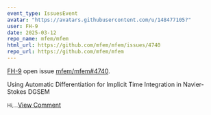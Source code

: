 ```yaml
---
event_type: IssuesEvent
avatar: "https://avatars.githubusercontent.com/u/148477105?"
user: FH-9
date: 2025-03-12
repo_name: mfem/mfem
html_url: https://github.com/mfem/mfem/issues/4740
repo_url: https://github.com/mfem/mfem
---
```


<a href='https://github.com/FH-9' target='_blank'>FH-9</a> open issue <a href='https://github.com/mfem/mfem/issues/4740' target='_blank'>mfem/mfem#4740</a>.

<p>Using Automatic Differentiation for Implicit Time Integration in Navier-Stokes DGSEM</p><small>Hi,...</small><a href='https://github.com/mfem/mfem/issues/4740' target='_blank'>View Comment</a>